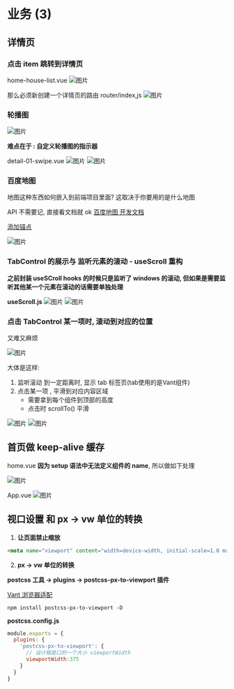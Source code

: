 # 业务 (3)
##  详情页
### 点击 item 跳转到详情页
home-house-list.vue
![图片](../.vuepress/public/images/xxx1.png)

那么必须新创建一个详情页的路由 router/index,js
![图片](../.vuepress/public/images/xxx2.png)


### 轮播图
![图片](../.vuepress/public/images/lbt1.png)

**难点在于 : 自定义轮播图的指示器**

detail-01-swipe.vue 
![图片](../.vuepress/public/images/lbt3.png)
![图片](../.vuepress/public/images/lbt2.png)
### 百度地图

地图这种东西如何嵌入到前端项目里面? 这取决于你要用的是什么地图

API 不需要记, 直接看文档就 ok
[百度地图 开发文档](https://lbsyun.baidu.com/index.php?title=jspopularGL/guide/show)

[添加锚点](https://lbsyun.baidu.com/index.php?title=jspopularGL/guide/addOverlay)

![图片](../.vuepress/public/images/bdmap1.png)

### TabControl 的展示与 监听元素的滚动 - useScroll 重构

**之前封装 useSCroll hooks 的时候只是监听了 windows 的滚动, 但如果是需要监听其他某一个元素在滚动的话需要单独处理**

**useScroll.js**
![图片](../.vuepress/public/images/uses1.png)
![图片](../.vuepress/public/images/uses2.png)

### 点击 TabControl 某一项时, 滚动到对应的位置
又难又麻烦

![图片](../.vuepress/public/images/pinghua3.png)

大体是这样:
1. 监听滚动 到一定距离时, 显示 tab 标签页(tab使用的是Vant组件)
2. 点击某一项 , 平滑到对应内容区域
   * 需要拿到每个组件到顶部的高度
   * 点击时 scrollTo() 平滑

![图片](../.vuepress/public/images/pinghua1.png)
![图片](../.vuepress/public/images/pinghua2.png)


## 首页做 keep-alive 缓存

home.vue **因为 setup 语法中无法定义组件的 name**, 所以做如下处理

![图片](../.vuepress/public/images/ka1.png)

App.vue
![图片](../.vuepress/public/images/ka2.png)

## 视口设置 和 px -> vw 单位的转换
1. **让页面禁止缩放**

```html
<meta name="viewport" content="width=device-width, initial-scale=1.0 maximum-scale=1.0,minimum-scale=1.0, user-scalable=no" />
```

2. **px -> vw 单位的转换**

**postcss 工具 -> plugins -> postcss-px-to-viewport 插件**

[Vant 浏览器适配](https://vant-contrib.gitee.io/vant/#/zh-CN/advanced-usage#liu-lan-qi-gua-pei)

```shell
npm install postcss-px-to-viewport -D
```

**postcss.config.js**
```js
module.exports = {
  plugins: {
    'postcss-px-to-viewport': {
      // 设计稿是口的一个大小 viewportWidth
      viewportWidth:375
    }
  }
}
```








